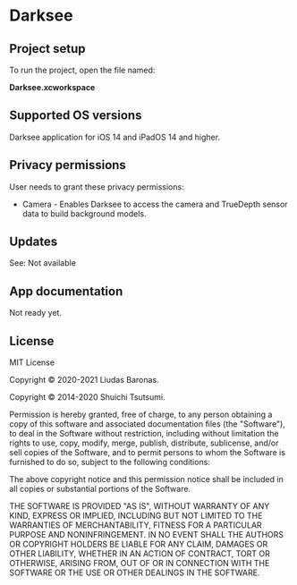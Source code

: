 # Darksee

## Project setup

To run the project, open the file named:

__Darksee.xcworkspace__

## Supported OS versions

Darksee application for iOS 14 and iPadOS 14 and higher.

## Privacy permissions

User needs to grant these privacy permissions:

- Camera - Enables Darksee to access the camera and TrueDepth sensor data to build background models.

## Updates

See: Not available


## App documentation

Not ready yet.

## License

MIT License

Copyright © 2020-2021 Liudas Baronas.

Copyright © 2014-2020 Shuichi Tsutsumi.

Permission is hereby granted, free of charge, to any person obtaining a copy
of this software and associated documentation files (the "Software"), to deal
in the Software without restriction, including without limitation the rights
to use, copy, modify, merge, publish, distribute, sublicense, and/or sell
copies of the Software, and to permit persons to whom the Software is
furnished to do so, subject to the following conditions:

The above copyright notice and this permission notice shall be included in all
copies or substantial portions of the Software.

THE SOFTWARE IS PROVIDED "AS IS", WITHOUT WARRANTY OF ANY KIND, EXPRESS OR
IMPLIED, INCLUDING BUT NOT LIMITED TO THE WARRANTIES OF MERCHANTABILITY,
FITNESS FOR A PARTICULAR PURPOSE AND NONINFRINGEMENT. IN NO EVENT SHALL THE
AUTHORS OR COPYRIGHT HOLDERS BE LIABLE FOR ANY CLAIM, DAMAGES OR OTHER
LIABILITY, WHETHER IN AN ACTION OF CONTRACT, TORT OR OTHERWISE, ARISING FROM,
OUT OF OR IN CONNECTION WITH THE SOFTWARE OR THE USE OR OTHER DEALINGS IN THE
SOFTWARE.
